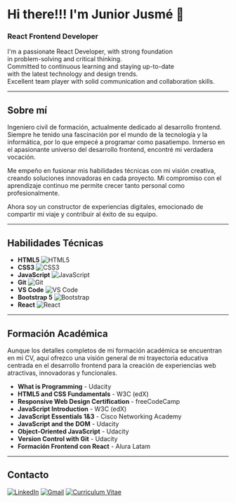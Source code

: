 # Hi there!!! I'm Junior Jusmé 👋

### React Frontend Developer

I'm a passionate React Developer, with strong foundation <br>in problem-solving and critical thinking.<br>
Committed to continuous learning and staying up-to-date <br>with the latest technology and design trends.<br>
Excellent team player with solid communication and collaboration skills.

---

## Sobre mí

Ingeniero civil de formación, actualmente dedicado al desarrollo frontend. Siempre he tenido una fascinación por el mundo de la tecnología y la informática, por lo que empecé a programar como pasatiempo. Inmerso en el apasionante universo del desarrollo frontend, encontré mi verdadera vocación.

Me empeño en fusionar mis habilidades técnicas con mi visión creativa, creando soluciones innovadoras en cada proyecto. Mi compromiso con el aprendizaje continuo me permite crecer tanto personal como profesionalmente.

Ahora soy un constructor de experiencias digitales, emocionado de compartir mi viaje y contribuir al éxito de su equipo.

---

## Habilidades Técnicas

- **HTML5** ![HTML5](https://img.shields.io/badge/-HTML5-E34F26?logo=html5&logoColor=fff)
- **CSS3** ![CSS3](https://img.shields.io/badge/-CSS3-1572B6?logo=css3)
- **JavaScript** ![JavaScript](https://img.shields.io/badge/-JavaScript-F7DF1E?logo=javascript&logoColor=000)
- **Git** ![Git](https://img.shields.io/badge/-Git-F05032?logo=git&logoColor=fff)
- **VS Code** ![VS Code](https://img.shields.io/badge/-VS%20Code-007ACC?logo=visual-studio-code&logoColor=fff)
- **Bootstrap 5** ![Bootstrap](https://img.shields.io/badge/-Bootstrap-563D7C?logo=bootstrap&logoColor=fff)
- **React** ![React](https://img.shields.io/badge/-React-61DAFB?logo=react&logoColor=000)

---

## Formación Académica

Aunque los detalles completos de mi formación académica se encuentran en mi CV, aquí ofrezco una visión general de mi trayectoria educativa centrada en el desarrollo frontend para la creación de experiencias web atractivas, innovadoras y funcionales.

- **What is Programming** - Udacity
- **HTML5 and CSS Fundamentals** - W3C (edX)
- **Responsive Web Design Certification** - freeCodeCamp
- **JavaScript Introduction** - W3C (edX)
- **JavaScript Essentials 1&3** - Cisco Networking Academy
- **JavaScript and the DOM** - Udacity
- **Object-Oriented JavaScript** - Udacity
- **Version Control with Git** - Udacity
- **Formación Frontend con React** - Alura Latam

---

## Contacto

[![LinkedIn](https://img.shields.io/badge/LinkedIn-0077B5?logo=linkedin&logoColor=fff)](https://www.linkedin.com/in/tu-usuario)
[![Gmail](https://img.shields.io/badge/Gmail-D14836?logo=gmail&logoColor=fff)](mailto:tu.email@example.com)
[![Curriculum Vitae](https://img.shields.io/badge/Curriculum%20Vitae-4285F4?logo=google-drive&logoColor=fff)](https://drive.google.com/tu-cv)

